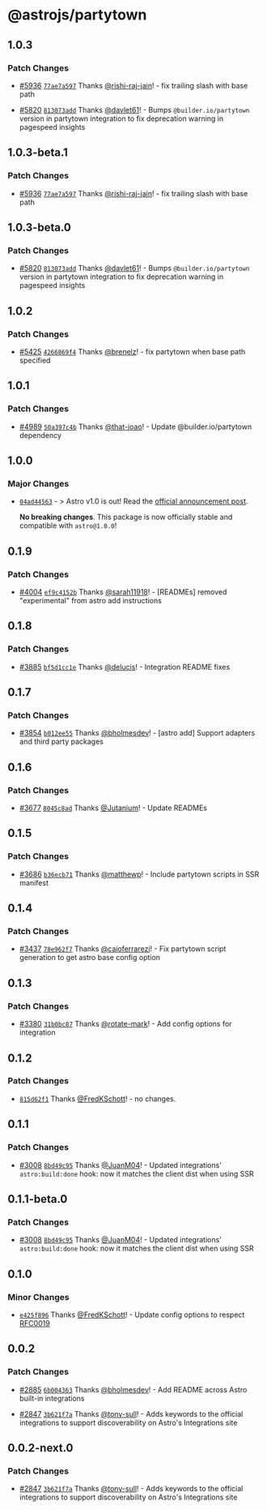 # @astrojs/partytown

## 1.0.3

### Patch Changes

- [#5936](https://github.com/withastro/astro/pull/5936) [`77ae7a597`](https://github.com/withastro/astro/commit/77ae7a597a8fdd5c939291b4f63237c659a79225) Thanks [@rishi-raj-jain](https://github.com/rishi-raj-jain)! - fix trailing slash with base path

- [#5820](https://github.com/withastro/astro/pull/5820) [`813073add`](https://github.com/withastro/astro/commit/813073addd669538d67032a48ef6b649216dafc5) Thanks [@davlet61](https://github.com/davlet61)! - Bumps `@builder.io/partytown` version in partytown integration to fix deprecation warning in pagespeed insights

## 1.0.3-beta.1

### Patch Changes

- [#5936](https://github.com/withastro/astro/pull/5936) [`77ae7a597`](https://github.com/withastro/astro/commit/77ae7a597a8fdd5c939291b4f63237c659a79225) Thanks [@rishi-raj-jain](https://github.com/rishi-raj-jain)! - fix trailing slash with base path

## 1.0.3-beta.0

### Patch Changes

- [#5820](https://github.com/withastro/astro/pull/5820) [`813073add`](https://github.com/withastro/astro/commit/813073addd669538d67032a48ef6b649216dafc5) Thanks [@davlet61](https://github.com/davlet61)! - Bumps `@builder.io/partytown` version in partytown integration to fix deprecation warning in pagespeed insights

## 1.0.2

### Patch Changes

- [#5425](https://github.com/withastro/astro/pull/5425) [`4266869f4`](https://github.com/withastro/astro/commit/4266869f4fef37fadb2e0c4c0b703decde11037a) Thanks [@brenelz](https://github.com/brenelz)! - fix partytown when base path specified

## 1.0.1

### Patch Changes

- [#4989](https://github.com/withastro/astro/pull/4989) [`50a397c4b`](https://github.com/withastro/astro/commit/50a397c4ba61dffaeb1aaf2a4e262ea79cd1580a) Thanks [@that-joao](https://github.com/that-joao)! - Update @builder.io/partytown dependency

## 1.0.0

### Major Changes

- [`04ad44563`](https://github.com/withastro/astro/commit/04ad445632c67bdd60c1704e1e0dcbcaa27b9308) - > Astro v1.0 is out! Read the [official announcement post](https://astro.build/blog/astro-1/).

  **No breaking changes**. This package is now officially stable and compatible with `astro@1.0.0`!

## 0.1.9

### Patch Changes

- [#4004](https://github.com/withastro/astro/pull/4004) [`ef9c4152b`](https://github.com/withastro/astro/commit/ef9c4152b2b399e25bf4e8aa7b37adcf6d0d8f17) Thanks [@sarah11918](https://github.com/sarah11918)! - [READMEs] removed "experimental" from astro add instructions

## 0.1.8

### Patch Changes

- [#3885](https://github.com/withastro/astro/pull/3885) [`bf5d1cc1e`](https://github.com/withastro/astro/commit/bf5d1cc1e71da38a14658c615e9481f2145cc6e7) Thanks [@delucis](https://github.com/delucis)! - Integration README fixes

## 0.1.7

### Patch Changes

- [#3854](https://github.com/withastro/astro/pull/3854) [`b012ee55`](https://github.com/withastro/astro/commit/b012ee55b107dea0730286263b27d83e530fad5d) Thanks [@bholmesdev](https://github.com/bholmesdev)! - [astro add] Support adapters and third party packages

## 0.1.6

### Patch Changes

- [#3677](https://github.com/withastro/astro/pull/3677) [`8045c8ad`](https://github.com/withastro/astro/commit/8045c8ade16fe4306448b7f98a4560ef0557d378) Thanks [@Jutanium](https://github.com/Jutanium)! - Update READMEs

## 0.1.5

### Patch Changes

- [#3686](https://github.com/withastro/astro/pull/3686) [`b36ecb71`](https://github.com/withastro/astro/commit/b36ecb717e2cb623501c6d9a60471ac4daba43a8) Thanks [@matthewp](https://github.com/matthewp)! - Include partytown scripts in SSR manifest

## 0.1.4

### Patch Changes

- [#3437](https://github.com/withastro/astro/pull/3437) [`78e962f7`](https://github.com/withastro/astro/commit/78e962f744a495b587bc691ad6b109543a5a5dde) Thanks [@caioferrarezi](https://github.com/caioferrarezi)! - Fix partytown script generation to get astro base config option

## 0.1.3

### Patch Changes

- [#3380](https://github.com/withastro/astro/pull/3380) [`31b0bc87`](https://github.com/withastro/astro/commit/31b0bc87a4f6f652d9007810026e99756a32cc46) Thanks [@rotate-mark](https://github.com/rotate-mark)! - Add config options for integration

## 0.1.2

### Patch Changes

- [`815d62f1`](https://github.com/withastro/astro/commit/815d62f151a36fef7d09590d4962ca71bda61b32) Thanks [@FredKSchott](https://github.com/FredKSchott)! - no changes.

## 0.1.1

### Patch Changes

- [#3008](https://github.com/withastro/astro/pull/3008) [`8bd49c95`](https://github.com/withastro/astro/commit/8bd49c95365f7bbce41e19b7e8658ad639c22f31) Thanks [@JuanM04](https://github.com/JuanM04)! - Updated integrations' `astro:build:done` hook: now it matches the client dist when using SSR

## 0.1.1-beta.0

### Patch Changes

- [#3008](https://github.com/withastro/astro/pull/3008) [`8bd49c95`](https://github.com/withastro/astro/commit/8bd49c95365f7bbce41e19b7e8658ad639c22f31) Thanks [@JuanM04](https://github.com/JuanM04)! - Updated integrations' `astro:build:done` hook: now it matches the client dist when using SSR

## 0.1.0

### Minor Changes

- [`e425f896`](https://github.com/withastro/astro/commit/e425f896b668d98033ad3b998b50c1f28bc7f6ee) Thanks [@FredKSchott](https://github.com/FredKSchott)! - Update config options to respect [RFC0019](https://github.com/withastro/rfcs/blob/main/proposals/0019-config-finalization.md)

## 0.0.2

### Patch Changes

- [#2885](https://github.com/withastro/astro/pull/2885) [`6b004363`](https://github.com/withastro/astro/commit/6b004363f99f27e581d1e2d53a2ebff39d7afb8a) Thanks [@bholmesdev](https://github.com/bholmesdev)! - Add README across Astro built-in integrations

* [#2847](https://github.com/withastro/astro/pull/2847) [`3b621f7a`](https://github.com/withastro/astro/commit/3b621f7a613b45983b090794fa7c015f23ed6140) Thanks [@tony-sull](https://github.com/tony-sull)! - Adds keywords to the official integrations to support discoverability on Astro's Integrations site

## 0.0.2-next.0

### Patch Changes

- [#2847](https://github.com/withastro/astro/pull/2847) [`3b621f7a`](https://github.com/withastro/astro/commit/3b621f7a613b45983b090794fa7c015f23ed6140) Thanks [@tony-sull](https://github.com/tony-sull)! - Adds keywords to the official integrations to support discoverability on Astro's Integrations site
